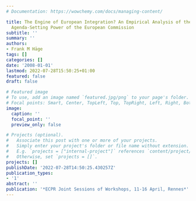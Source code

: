 ```yaml
---
# Documentation: https://wowchemy.com/docs/managing-content/

title: The Engine of European Integration? An Empirical Analysis of the Legislative
  Agenda-Setting Power of the European Commission
subtitle: ''
summary: ''
authors:
- Frank M Häge
tags: []
categories: []
date: '2008-01-01'
lastmod: 2022-07-28T15:50:25+01:00
featured: false
draft: false

# Featured image
# To use, add an image named `featured.jpg/png` to your page's folder.
# Focal points: Smart, Center, TopLeft, Top, TopRight, Left, Right, BottomLeft, Bottom, BottomRight.
image:
  caption: ''
  focal_point: ''
  preview_only: false

# Projects (optional).
#   Associate this post with one or more of your projects.
#   Simply enter your project's folder or file name without extension.
#   E.g. `projects = ["internal-project"]` references `content/project/deep-learning/index.md`.
#   Otherwise, set `projects = []`.
projects: []
publishDate: '2022-07-28T14:50:25.430257Z'
publication_types:
- '1'
abstract: ''
publication: '*ECPR Joint Sessions of Workshops, 11-16 April, Rennes*'
---
```

